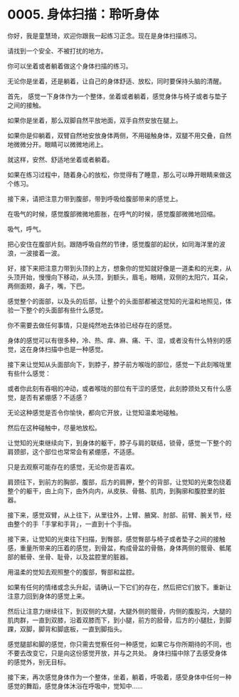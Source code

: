 # 0005. 身体扫描：聆听身体

你好，我是童慧琦，欢迎你跟我一起练习正念。现在是身体扫描练习。

请找到一个安全、不被打扰的地方。

你可以坐着或者躺着做这个身体扫描的练习。

无论你是坐着，还是躺着，让自己的身体舒适、放松，同时要保持头脑的清醒。 

首先， 感觉一下身体作为一个整体，坐着或者躺着，感觉身体与椅子或者与垫子之间的接触。

如果你是坐着，那么双脚自然平放地面，双手自然安放在腿上。

如果你是仰躺着，双臂自然地安放身体两侧，不用碰触身体，双腿不用交叠，自然地微微分开。眼睛可以微微地闭上。

就这样，安然、舒适地坐着或者躺着。

如果在练习过程中，随着身心的放松，你觉得有了睡意，那么可以睁开眼睛来做这个练习。

接下来，请把注意力带到腹部，带到呼吸给腹部带来的感觉上。

在吸气的时候，感觉腹部微微地膨胀，在呼气的时候，感觉腹部微微地回缩。

吸气，呼气。

把心安住在腹部片刻。跟随呼吸自然的节律，感觉腹部的起伏，如同海洋里的波浪，一波接着一波。

好，接下来把注意力带到头顶的上方，想象你的觉知就好像是一道柔和的光束，从头顶开始，慢慢向下移动，从头顶，到额头，眉毛，眼睛，双侧的太阳穴，耳朵，两侧面颊，鼻子，嘴，下巴。

感觉整个的面部，以及头的后部，让整个的头面部都被这觉知的光温和地照见，体验一下整个的头面部有些什么感觉。

你不需要去做任何事情，只是纯然地去体验已经存在的感觉。

身体的感觉可以有很多种，冷、热、痒、麻、痛、干、湿，或者没有什么特别的感觉，这在身体扫描中也是一种感觉。

接下来让觉知从头面部向下，到脖子，脖子前方喉咙的部位，感觉一下此刻喉咙里有些什么感觉：

或者你此刻有吞咽的冲动，或者喉咙的部位有干涩的感觉，此刻脖颈处又有什么感觉，是否有紧绷感？不适感？

无论这种感觉是否令你愉快，都向它开放，让觉知温柔地碰触。

然后在这种碰触中，尽量地放松。

让觉知的光束继续向下，到身体的躯干，脖子与肩的联结，锁骨，感觉一下整个的肩颈部，这个部位也常常会有紧绷感，不适感。

只是去观察可能存在的感觉，无论你是否喜欢。

肩颈往下，到前方的胸部，腹部，后方的肩胛，整个的背部，让觉知的光束包绕着整个的躯干，由上向下，由外向内，从皮肤、骨骼、肌肉，到胸廓和腹腔里的脏器。

接下来，感觉双臂，从上往下，从里往外，上臂、腋窝、肘部、前臂、腕关节，经由整个的手「手掌和手背」，一直到十个手指。

接下来，让觉知的光束往下扫描，到臀部，感觉臀部与椅子或者垫子之间的接触感，重量所带来的压着的感觉，到骨盆，构成骨盆的骨骼，身体两侧的髋骨、骶尾部的骶骨、坐骨、耻骨，以及盆腔里的脏器。

用温柔的觉知去观照整个的腹部，臀部和盆腔。

如果有任何的情绪或念头升起，请确认一下它们的存在，然后把它们放下。重新让注意力回到身体的感觉上来。

然后让注意力继续往下，到双侧的大腿，大腿外侧的髋骨，内侧的腹股沟，大腿的肌肉群，一直到双膝，沿着双膝而下，到小腿，前方的胫骨，后方的小腿肚，到脚踝，双脚，脚背和脚底板，一直到脚指头。

感觉腿部和脚的感觉，你只需去觉察任何一种感觉，如果它与你所期待的不同，也不要去改变它，只是向这份感觉开放，并与之共处。
身体扫描中除了去感受身体的感觉外，别无目标。

接下来，再次感觉身体作为一个整体，坐着，躺着，呼吸着，感受身体中任何一种感觉的舞蹈，感觉身体沐浴在呼吸中，觉知中……


